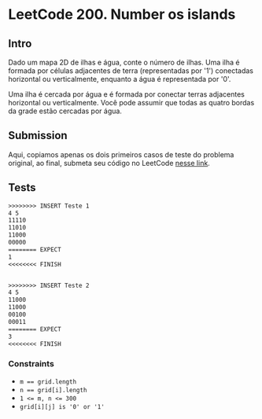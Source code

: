 # LeetCode 200. Number os islands

## Intro

Dado um mapa 2D de ilhas e água, conte o número de ilhas. Uma ilha é formada por células adjacentes de terra (representadas por '1') conectadas horizontal ou verticalmente, enquanto a água é representada por '0'.

Uma ilha é cercada por água e é formada por conectar terras adjacentes horizontal ou verticalmente. Você pode assumir que todas as quatro bordas da grade estão cercadas por água.

## Submission

Aqui, copiamos apenas os dois primeiros casos de teste do problema original, ao final, submeta seu código no LeetCode [nesse link](https://leetcode.com/problems/number-of-islands/).

## Tests

```txt
>>>>>>>> INSERT Teste 1
4 5
11110
11010
11000
00000
======== EXPECT
1
<<<<<<<< FINISH


>>>>>>>> INSERT Teste 2
4 5
11000
11000
00100
00011
======== EXPECT
3
<<<<<<<< FINISH
```

### Constraints

- `m == grid.length`
- `n == grid[i].length`
- `1 <= m, n <= 300`
- `grid[i][j] is '0' or '1'`
